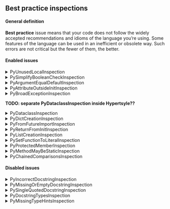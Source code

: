 ## Best practice inspections

#### General definition

**Best practice** issue means that your code does not follow the 
widely accepted recommendations and idioms of the language you’re using. 
Some features of the language can be used in an inefficient or obsolete way. 
Such errors are not critical but the fewer of them, the better.

#### Enabled issues

<details>
  <summary>PyUnusedLocalInspection</summary>

Reports local variables, parameters, and functions that are locally defined, but not used name in a function.

Arguments (by default all are `true`):
- `ignoreTupleUnpacking` - ignore variables used in tuple unpacking
- `ignoreLambdaParameters` - ignore lambda parameters
- `ignoreLoopIterationVariables` - ignore range iteration variables **TODO: find example?**
- `ignoreVariablesStartingWithUnderscore` - ignore variables starting with `_`

Example:
```python
def foo():
    a = 5
    b = 10
    return b
```

Default descriptions:
- For parameters: `Parameter ''{0}'' value is not used`
- For variables: `Local variable ''{0}'' value is not used`
- For functions: `Local function ''{0}'' is not used`
- For classes: `Local class ''{0}'' is not used`
</details>

<details>
  <summary>PySimplifyBooleanCheckInspection</summary>

Reports equality comparison with a boolean literal.

Arguments (by default all are `true`):
- `ignoreComparisonToZero` - Ignore comparison to zero

Example:
```python
b = 5
if b != False:
    print(1)
```

Default description: `Expression can be simplified`
</details>

<details>
  <summary>PyArgumentEqualDefaultInspection</summary>

Reports a problem when an argument passed to the function is equal to the default parameter value.

Example:
```python
def my_function(a: int = 2):
    print(a)


my_function(2)
```

Default description: `Argument equals to the default parameter value`
</details>

<details>
  <summary>PyAttributeOutsideInitInspection</summary>

Reports a problem when instance attribute definition is outside `__init__` method.

Example:
```python
class Book:
    def __init__(self):
        self.author = 'Mark Twain'

    def release(self):
        self.year = '1889'
```

Default description: `Instance attribute {0} defined outside __init__`
</details>

<details>
  <summary>PyBroadExceptionInspection</summary>

Reports exception clauses that do not provide specific information about the problem.

Example:
```python
x = '6'
try:
    if x > 3:
        print('X is larger than 3')
except Exception:
    print("Oops! x was not a valid number. Try again...")
```
or
```python
x = '6'
try:
    if x > 3:
        print('X is larger than 3')
except:
    print("Oops! x was not a valid number. Try again...")
```

Default description: `Too broad exception clause`
</details>

**TODO: separate PyDataclassInspection inside Hypertsyle??**

<details>
  <summary>PyDataclassInspection</summary>

Reports invalid definitions and usages of classes created with dataclasses or attr modules.

Examples with default descriptions:

**ERROR-PRONE**
1) `''{0}'' not supported between instances of ''{1}''`
```python
from dataclasses import dataclass


@dataclass
class A:
    x: int = 10


a = A(1)
b = A(2)
print(a < b)
```
See [pep-0557](https://peps.python.org/pep-0557), the `order` block

**ERROR-PRONE**
2) `''{0}'' object could have no attribute ''{1}'' because it is declared as init-only`
```python
from __future__ import annotations
from dataclasses import dataclass, InitVar


@dataclass
class C:
    i: int
    init_only: InitVar[int | None] = None

    def __post_init__(self, init_only):
        if self.i is None and init_only is not None:
            self.i = init_only


c = C(10, init_only=5)
print(c.init_only)
```

See [Init only variables](https://docs.python.org/3/library/dataclasses.html#init-only-variables).

**ERROR-PRONE**
3) `''{0}'' object attribute ''{1}'' is read-only`
```python
from dataclasses import dataclass


@dataclass(frozen=True)
class A:
    i: int


a = A(5)
a.i = 10
```

**ERROR-PRONE**
4) `'eq' must be true if 'order' is true`
```python
from dataclasses import dataclass


@dataclass(eq=False, order=True)
class A:
    pass
```

**ERROR-PRONE**
5) `''{0}'' is ignored if the class already defines ''{1}'' method`, `''{0}'' is ignored if the class already defines ''{1}'' parameter`

```python
import dataclasses


@dataclasses.dataclass(repr=True)
class A:
    a: int = 1

    def __repr__(self):
        return "repr1"
```

**ERROR-PRONE**
6) `'order' should be False if the class defines one of order methods`

```python
from dataclasses import dataclass


@dataclass(order=True)
class A:
    def __le__(self, other):
        pass
```

**ERROR-PRONE**
7) `'frozen' should be False if the class defines '__setattr__' or '__delattr__'`

```python
from dataclasses import dataclass


@dataclass(frozen=True)
class A:
    def __setattr__(self, key, value):
        pass
```

**ERROR-PRONE**
8) `'unsafe_hash' should be False if the class defines '__hash__'`

```python
from dataclasses import dataclass


@dataclass(unsafe_hash=True)
class A:
    def __hash__(self):
        pass
```

**ERROR-PRONE**
9) `Frozen dataclasses can not inherit non-frozen one and vice versa`

```python
from dataclasses import dataclass


@dataclass(frozen=True)
class A:
    pass


@dataclass
class B(A):
    pass
```

**ERROR-PRONE**
10) `'__hash__' is ignored if the class already defines 'cmp/order' and 'frozen' parameters`

```python
import attr


@attr.s(frozen=True)
class A3:

    def __hash__(self):
        pass


print(hash(A3()))
```

**ERROR-PRONE**
11) `Mutable default ''{0}'' is not allowed. Use ''default_factory''`

```python
from dataclasses import dataclass


@dataclass
class A:
    bar: list = []
```

**ERROR-PRONE**, DISABLE
12) `A default is set using ''{0}''`

```python
import attr


@attr.s
class AttrFactory:
    x = attr.ib(default=attr.Factory(int))

    @x.default
    def __init_x__(self):
        return 1
```

**ERROR-PRONE**, DISABLE
13) `''{0}'' should take only {1} {1,choice,1#parameter|2#parameters}`

```python
import attr


@attr.s
class A:
    x = attr.ib()

    @x.default
    def init_x2(self, attribute, value):
        return 10
```

**ERROR-PRONE**
14) `Attribute ''{0}'' lacks a type annotation`

```python
import dataclasses


@dataclasses.dataclass
class A1:
    a = dataclasses.field()
```

**ERROR-PRONE**
15) `Cannot specify both 'default' and 'factory'`

```python
from dataclasses import dataclass, field


@dataclass
class Pizza:
    meat: str = field(default='chicken', default_factory=['dow', 'tomatoes'])
```

**BEST PRACTICE**
16) `Attribute ''{0}'' is useless until ''__post_init__'' is declared`

```python
from __future__ import annotations
from dataclasses import dataclass, InitVar


@dataclass
class C:
    i: int
    init_only: InitVar[int | None] = None
```

**ERROR-PRONE**
17) `Field cannot have a default factory`

```python
from dataclasses import dataclass, InitVar, field
from typing import List


@dataclass
class A:
    a: InitVar[List[str]] = field(default_factory=list)

```

**ERROR-PRONE**
18) `'__post_init__' would not be called until 'init' parameter is set to True`

```python
from dataclasses import dataclass


@dataclass(init=False)
class A:
    def __post_init__(self):
        pass
```

**BEST PRACTICE**
19) `'__post_init__' should take all init-only variables (incl. inherited) in the same order as they are defined`

```python
from dataclasses import dataclass


@dataclass
class A:
    a: int
    b: str

    def __post_init__(self, b: str, a: int):
        pass
```

**BEST PRACTICE**
20) `'__attrs_post_init__' would not be called until 'init' parameter is set to True`
    `'__attrs_post_init__' should not take any parameters except 'self'`

```python
import attr

@attr.dataclass(init=False)
class A1:
    x: int = 0

    def __attrs_post_init__(self):
        pass
```

**ERROR-PRONE**
21) `''{0}'' method should be called on dataclass instances or types`, `''{0}'' method should be called on dataclass instances`, `''{0}'' method should be called on attrs instances`, `''{0}'' method should be called on attrs types`

```python
import dataclasses


class A:
    pass


dataclasses.fields(A)
```
</details>

<details>
  <summary>PyDictCreationInspection</summary>

Reports situations when you can rewrite dictionary creation by using a dictionary literal.

Example:
```python
dic = {}
dic['var'] = 1
```

Default description: `This dictionary creation could be rewritten as a dictionary literal`
</details>

<details>
  <summary>PyFromFutureImportInspection</summary>

Reports from `__future__` import statements that are used not at the beginning of a file.

Example:
```python
a = 1

from __future__ import print_function

print()
```

Default description: `from __future__ imports must occur at the beginning of the file`
</details>

<details>
  <summary>PyReturnFromInitInspection</summary>

Reports occurrences of `return` statements with a return value inside `__init__` methods of classes.

Example:
```python
class Sum:
    def __init__(self, a, b):
        self.a = a
        self.b = b
        self.sum = a + b
        return self.sum
```

Default description: `Cannot return a value from __init__`
</details>

<details>
  <summary>PyListCreationInspection</summary>

Reports cases when a list declaration can be rewritten with a list literal.

Example:
```python
l = [1]
l.append(2)
```

Default description: `This list creation could be rewritten as a list literal`
</details>

<details>
  <summary>PySetFunctionToLiteralInspection</summary>

Reports calls to the `set` function that can be replaced with the `set` literal.

Example:
```python
def do_mult(a, b):
    c = a * b
    return set([c, a, b])
```

Default description: `Function call can be replaced with set literal`
</details>

<details>
  <summary>PyProtectedMemberInspection</summary>

Reports cases when a protected member is accessed outside the class,
a descendant of the class where it is defined, or a module.

1. Example:
```python
class A:
  def __init__(self):
    self._a = 1

  def foo(self):
    self.b= 1


print(A()._a)
```

Default descriptions: `Access to a protected member {0} of a class`, `Access to a protected member {0} of a module`

2. Example:
```python
# File 1
__all__ = ["m1m1"]


def m1m1():
    pass


def m1m2():
    pass
    
# File 2
from m1 import m1m2
```

Default description: `'{0}'' is not declared in __all__`
</details>

<details>
  <summary>PyMethodMayBeStaticInspection</summary>

Reports any methods that do not require a class instance creation and can be made static.

Example:
```python
class MyClass(object):
    def my_method(self, x):
        print(x)
```

Default description: `Method <code>#ref</code> may be 'static'`
</details>

<details>
  <summary>PyChainedComparisonsInspection</summary>

Reports chained comparisons that can be simplified.

Example:
```python
def do_comparison(x):
    xmin = 10
    xmax = 100
    if x >= xmin and x <= xmax:
        pass
```

Default description: `Simplify chained comparison`
</details>

#### Disabled issues

<details>
  <summary>PyIncorrectDocstringInspection</summary>

Reports mismatched parameters in a docstring.

1. Example:
```python
def add(a, c):
    """ 
    @param a: 
    @return: 
    """
    pass
```

Default description: `Missing parameter {0} in docstring`

2. Example:
```python
def add(a, c):
    """ 
    @param a: 
    @param b:
    @return: 
    """
    pass
```

Default description: `Unexpected parameter {0} in docstring`
</details>

<details>
  <summary>PyMissingOrEmptyDocstringInspection</summary>

1. Example:
```python
def foo():
    """
    """
    pass
```

Default description: `Empty docstring`

2. Example:
```python
def foo():
    pass
```

Default description: `Missing docstring`
</details>

<details>
  <summary>PySingleQuotedDocstringInspection</summary>

Reports docstrings that do not adhere to the triple double-quoted string format.

Example:
```python
def calc(self, balance=0):
    'param: balance'
    self.balance = balance
```

Default description: `Triple double-quoted strings should be used for docstrings.`
</details>

<details>
  <summary>PyDocstringTypesInspection</summary>

Reports types in docstring that do not match dynamically inferred types.

Example:
```python

```

**TODO: add example**

Default description: `Dynamically inferred type ''{0}'' doesn''t match specified type ''{1}''`
</details>

<details>
  <summary>PyMissingTypeHintsInspection</summary>

Arguments (by default all are `true`):
- `m_onlyWhenTypesAreKnown` -  to check the types collected from runtime or inferred.

Reports missing type hints for function declaration in one of the two formats: parameter annotations or a type comment.

Default descriptions: `Type hinting is missing for a function definition`,
`Add type hints`, `Add type hints for ''{0}''`, `Only when types are known (collected from run-time or inferred)`

</details>
